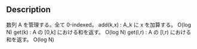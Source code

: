 ## Description
数列 A を管理する。全て 0-indexed。
add(k,x) : A_k に x を加算する。 O(log N)
get(k) : A の [0,k] における和を返す。 O(log N)
get(l,r) : A の [l,r) における和を返す。 O(log N)